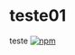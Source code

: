 # teste01
teste
[![npm](https://img.shields.io/github/license/Inariano/teste01?style=plastic)](https://github.com/Inariano/teste01/blob/main/licence)
